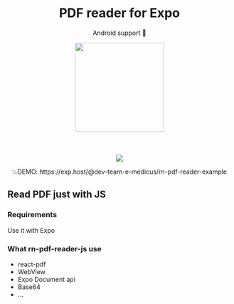 <h1 align="center">PDF reader for Expo</h1>
<p align="center">Android support 🚀</p>

<p align="center">
   <img width="200" src="https://image.ibb.co/hqOy5y/Screenshot_20180531_185949.png" />
   <br/>
   <br/>
   <br/>
   <br/>
   <a href="http://reactnative.gallery"><img src="https://img.shields.io/badge/reactnative.gallery-%F0%9F%8E%AC-green.svg"/></a>
</p>
<p align="center">
💥DEMO: https://exp.host/@dev-team-e-medicus/rn-pdf-reader-example
</p>

## Read PDF just with JS

### Requirements
Use it with Expo

### What rn-pdf-reader-js use
* react-pdf
* WebView
* Expo Document api
* Base64
* ...
